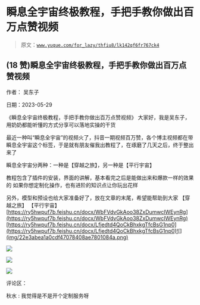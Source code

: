 # 瞬息全宇宙终极教程，手把手教你做出百万点赞视频

> 原文：[`www.yuque.com/for_lazy/thfiu8/lk142qf6fr767ck4`](https://www.yuque.com/for_lazy/thfiu8/lk142qf6fr767ck4)



## (18 赞)瞬息全宇宙终极教程，手把手教你做出百万点赞视频 

作者： 吴东子 

日期：2023-05-29 

《瞬息全宇宙终极教程，手把手教你做出百万点赞视频》 大家好，我是吴东子，用奶奶都能听懂的方式分享可以落地实操的干货 

最近一种叫“瞬息全宇宙”的视频火了，抖音一期视频百万赞，各个博主视频都在带瞬息全宇宙这个标签，于是就有朋友催我出教程了，在琢磨了几天之后，终于整出来了 

瞬息全宇宙分两种：一种是【穿越之旅】，另一种是【平行宇宙】 

教程包含了插件的安装，界面的讲解，基本看完之后是能做出来和爆款一样的效果的 如果你想定制化操作，也有进阶的知识点让你玩出花样 

另外，模型和预设也给大家准备好了，放在文章的末尾，希望能帮助到大家 【穿越之旅】 【平行宇宙】[https://ry5hwpuf7b.feishu.cn/docx/WbFVdvGkAoo38ZxDumwclWEynRg](https://ry5hwpuf7b.feishu.cn/docx/WbFVdvGkAoo38ZxDumwclWEynRg)[https://ry5hwpuf7b.feishu.cn/docx/Lfjedtd4QoCkBhxkgTfcBsG1np0](https://ry5hwpuf7b.feishu.cn/docx/Lfjedtd4QoCkBhxkgTfcBsG1np0)![](img/22e3abea1a0cdf47078408ae7801084a.png) 

![](img/64aa1c84c0b3102dbba77f5351209bd4.png) 

![](img/940b4af1fb433f760badfbf88d066605.png) 

![](img/f4bfb4dd145ef8848589c230e843a3bb.png) 

评论区： 

秋水 : 我觉得是不是开个定制服务呀